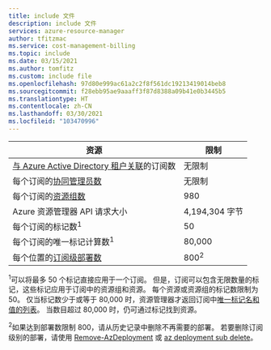 ```yaml
---
title: include 文件
description: include 文件
services: azure-resource-manager
author: tfitzmac
ms.service: cost-management-billing
ms.topic: include
ms.date: 03/15/2021
ms.author: tomfitz
ms.custom: include file
ms.openlocfilehash: 97d80e999ac61a2c2f8f561dc19213419014beb8
ms.sourcegitcommit: f28ebb95ae9aaaff3f87d8388a09b41e0b3445b5
ms.translationtype: HT
ms.contentlocale: zh-CN
ms.lasthandoff: 03/30/2021
ms.locfileid: "103470996"
---
```

| 资源 | 限制 |
| --- | --- |
| [与 Azure Active Directory 租户关联](../articles/active-directory/fundamentals/active-directory-how-subscriptions-associated-directory.md)的订阅数 | 无限制 |
| 每个订阅的[协同管理员数](../articles/cost-management-billing/manage/add-change-subscription-administrator.md) |无限制 |
| 每个订阅的[资源组数](../articles/azure-resource-manager/management/overview.md) |980 |
| Azure 资源管理器 API 请求大小 |4,194,304 字节 |
| 每个订阅的标记数<sup>1</sup> |50 |
| 每个订阅的唯一标记计算数<sup>1</sup> | 80,000 |
| 每个位置的[订阅级部署数](../articles/azure-resource-manager/templates/deploy-to-subscription.md) | 800<sup>2</sup> |

<sup>1</sup>可以将最多 50 个标记直接应用于一个订阅。 但是，订阅可以包含无限数量的标记，这些标记应用于订阅中的资源组和资源。 每个资源或资源组的标记数限制为 50。 仅当标记数少于或等于 80,000 时，资源管理器才返回订阅中[唯一标记名和值的列表](/rest/api/resources/tags)。 当数目超过 80,000 时，仍可通过标记找到资源。

<sup>2</sup>如果达到部署数限制 800，请从历史记录中删除不再需要的部署。 若要删除订阅级别的部署，请使用 [Remove-AzDeployment](/powershell/module/az.resources/Remove-AzDeployment) 或 [az deployment sub delete](/cli/azure/deployment/sub#az-deployment-sub-delete)。
